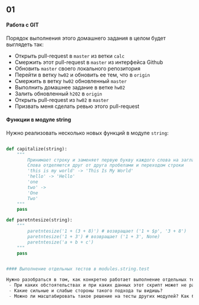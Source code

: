 ## 01 

#### Работа с GIT

Порядок выполнения этого домашнего задания в целом будет выглядеть так:
 - Открыть pull-request в `master` из ветки `calc`
 - Смержить этот pull-request в `master` из интерфейса Github
 - Обновить `master` своего локального репозитория
 - Перейти в ветку `hw02` и обновить ее тем, что в `origin`
 - Смержить в ветку `hw02` обновленный `master` 
 - Выполнить домашнее задание в ветке `hw02`
 - Залить обновленный `h202` в `origin`
 - Открыть pull-request из `hw02` в `master`
 - Призвать меня сделать ревью этого pull-request

#### Функции в модуле string

Нужно реализовать несколько новых функций в модуле `string`:

 
```python

def capitalize(string):
	"""
		Принимает строку и заменяет первую букву каждого слова на заглавную.
		Слова отделяются друг от друга пробелами и переходом строки
		'this is my world' -> 'This Is My World'
		'hello' -> 'Hello'
		'one
		two' -> 
		'One
		Two'
	"""
	pass

def paretntesize(string):
	"""
		paretntesize('1 + (3 + 8)') # возвращает ('1 + $p', '3 + 8')
		paretntesize('1 + 3') # возвращает ('1 + 3', None)
		paretntesize('a + b + c')
	"""
	pass


#### Выполнение отдельных тестов в modules.string.test

Нужно разобраться в том, как конкретно работает выполнение отдельных тестов в модуле string.test и ответить на следующие вопросы: 
 - При каких обстоятельствах и при каких данных этот скрипт может не работать?
 - Какие сильные и слабые стороны такого подхода ты видишь?
 - Можно ли масштабировать такое решение на тесты других модулей? Как бы ты это сделал?


